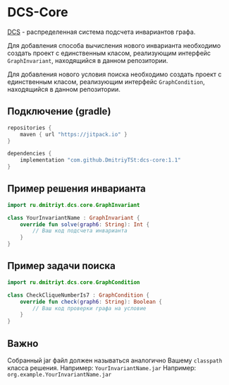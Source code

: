 # DCS-Core
[DCS](https://github.com/DmitriyTSt/distributed-computation-system) - распределенная система подсчета инвариантов графа.

Для добавления способа вычисления нового инварианта необходимо создать проект с единственным класом, реализующим интерфейс `GraphInvariant`, находящийся в данном репозитории.

Для добавления нового условия поиска необходимо создать проект с единственным класом, реализующим интерфейс `GraphCondition`, находящийся в данном репозитории.

## Подключение (gradle)
```groovy
repositories {
    maven { url "https://jitpack.io" }
}
```
```groovy
dependencies {
    implementation "com.github.DmitriyTSt:dcs-core:1.1"
}
```

## Пример решения инварианта
```kotlin
import ru.dmitriyt.dcs.core.GraphInvariant

class YourInvariantName : GraphInvariant {
    override fun solve(graph6: String): Int {
        // Ваш код подсчета инварианта
    }
}
```
## Пример задачи поиска
```kotlin
import ru.dmitriyt.dcs.core.GraphCondition

class CheckCliqueNumberIs7 : GraphCondition {
    override fun check(graph6: String): Boolean {
        // Ваш код проверки графа на условие
    }
}
```

## Важно
Собранный jar файл должен называться аналогично Вашему ```classpath``` класса решения.
Например: ```YourInvariantName.jar```
Например: ```org.example.YourInvariantName.jar```
